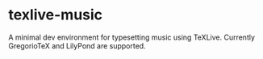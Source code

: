 # texlive-music
A minimal dev environment for typesetting music using TeXLive. Currently GregorioTeX and LilyPond are supported.
